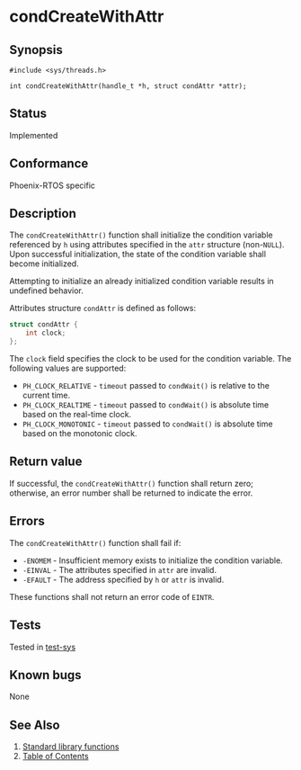 # condCreateWithAttr

## Synopsis

`#include <sys/threads.h>`

`int condCreateWithAttr(handle_t *h, struct condAttr *attr);`

## Status

Implemented

## Conformance

Phoenix-RTOS specific

## Description

The `condCreateWithAttr()` function shall initialize the condition variable referenced by `h` using attributes
specified in the `attr` structure (non-`NULL`). Upon successful initialization, the state of the condition variable
shall become initialized.

Attempting to initialize an already initialized condition variable results in undefined behavior.

Attributes structure `condAttr` is defined as follows:

```c
struct condAttr {
	int clock;
};
```

The `clock` field specifies the clock to be used for the condition variable. The following values are supported:

* `PH_CLOCK_RELATIVE` - `timeout` passed to `condWait()` is relative to the current time.
* `PH_CLOCK_REALTIME` - `timeout` passed to `condWait()` is absolute time based on the real-time clock.
* `PH_CLOCK_MONOTONIC` - `timeout` passed to `condWait()` is absolute time based on the monotonic clock.

## Return value

If successful, the `condCreateWithAttr()` function shall return zero; otherwise,
an error number shall be returned to indicate the error.

## Errors

The `condCreateWithAttr()` function shall fail if:

* `-ENOMEM` - Insufficient memory exists to initialize the condition variable.
* `-EINVAL` - The attributes specified in `attr` are invalid.
* `-EFAULT` - The address specified by `h` or `attr` is invalid.

These functions shall not return an error code of `EINTR`.

## Tests

Tested in [test-sys](https://github.com/phoenix-rtos/phoenix-rtos-tests/tree/master/sys)

## Known bugs

None

## See Also

1. [Standard library functions](../../index.md)
2. [Table of Contents](../../../../index.md)
